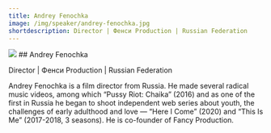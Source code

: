 ```yaml
---
title: Andrey Fenochka
image: /img/speaker/andrey-fenochka.jpg
shortdescription: Director | Фенси Production | Russian Federation 
---
```

<img src="/img/speaker/andrey-fenochka.jpg">
## Andrey Fenochka

Director | Фенси Production | Russian Federation 

Andrey Fenochka is a film director from Russia. He made several radical music videos, among which “Pussy Riot: Chaika” (2016) and as one of the first in Russia he began to shoot independent web series about youth, the challenges of early adulthood and love — “Here I Come” (2020) and “This Is Me” (2017-2018, 3 seasons). He is co-founder of Fancy Production.